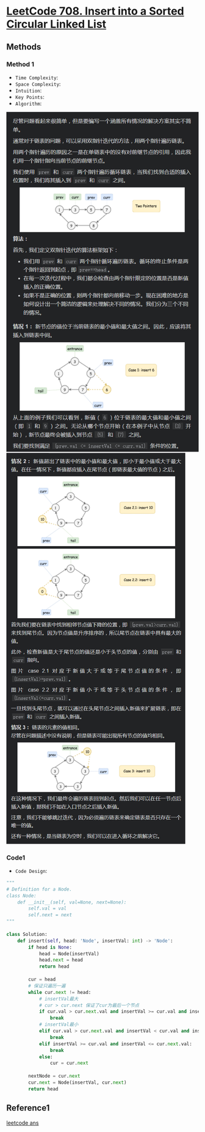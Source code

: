 # [LeetCode 708. Insert into a Sorted Circular Linked List](https://leetcode-cn.com/problems/insert-into-a-sorted-circular-linked-list/)

## Methods

### Method 1

* `Time Complexity`:
* `Space Complexity`:
* `Intuition`:
* `Key Points`:
* `Algorithm`:

![37](../../Image/37.png)
![37](../../Image/38.png)

### Code1

* `Code Design`:

```python
"""
# Definition for a Node.
class Node:
    def __init__(self, val=None, next=None):
        self.val = val
        self.next = next
"""

class Solution:
    def insert(self, head: 'Node', insertVal: int) -> 'Node':
        if head is None:
            head = Node(insertVal)
            head.next = head
            return head

        cur = head
        # 保证只遍历一遍
        while cur.next != head:
            # insertVal最大
            # cur > cur.next 保证了cur为最后一个节点
            if cur.val > cur.next.val and insertVal >= cur.val and insertVal > cur.next.val:
                break
            # insertVal最小
            elif cur.val > cur.next.val and insertVal < cur.val and insertVal <= cur.next.val:
                break
            elif insertVal >= cur.val and insertVal <= cur.next.val:
                break
            else:
                cur = cur.next

        nextNode = cur.next
        cur.next = Node(insertVal, cur.next)
        return head
```

## Reference1

[leetcode ans](https://leetcode-cn.com/problems/insert-into-a-sorted-circular-linked-list/solution/xun-huan-you-xu-lie-biao-de-cha-ru-by-leetcode/)
